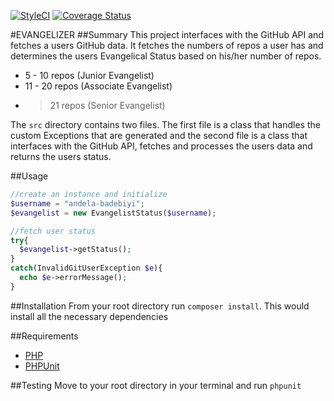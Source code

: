 [![StyleCI](https://styleci.io/repos/47965981/shield)](https://styleci.io/repos/47965981)
[![Coverage Status](https://coveralls.io/repos/andela-badebiyi/checkpoint-1b/badge.svg?branch=developer&service=github)](https://coveralls.io/github/andela-badebiyi/checkpoint-1b?branch=developer)

#EVANGELIZER
##Summary
This project interfaces with the GitHub API and fetches a users GitHub data. It fetches the numbers of repos a user has and determines the users Evangelical Status based on his/her number of repos.

* 5 - 10 repos (Junior Evangelist)
* 11 - 20 repos (Associate Evangelist)
* > 21 repos (Senior Evangelist)

The `src` directory contains two files. The first file is a class that handles the custom Exceptions that are generated and the second file is a class that interfaces with the GitHub API, fetches and processes the users data and returns the users status.

##Usage

```php
//create an instance and initialize
$username = "andela-badebiyi";
$evangelist = new EvangelistStatus($username); 

//fetch user status
try{
  $evangelist->getStatus();
}
catch(InvalidGitUserException $e){
  echo $e->errorMessage();
}
```
##Installation
From your root directory run `composer install`. This would install all the necessary dependencies

##Requirements

* [PHP](http://php.net/releases/5_4_0.php)
* [PHPUnit](https://phpunit.de/)

##Testing
Move to your root directory in your terminal and run `phpunit`
